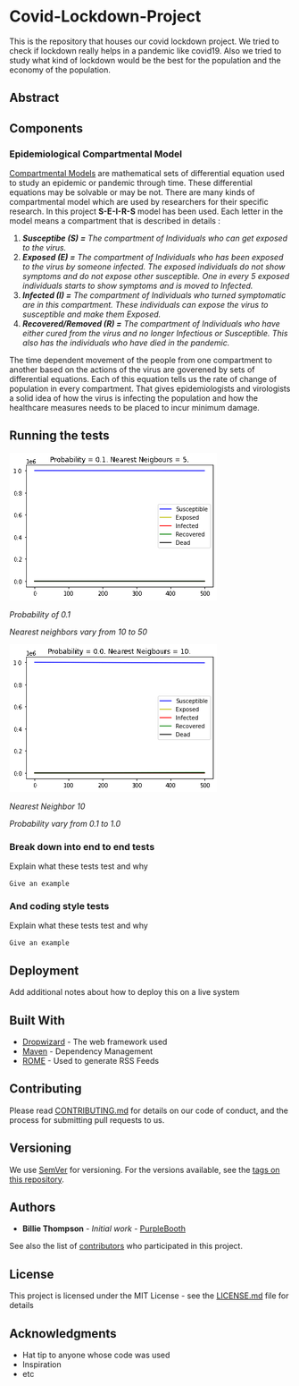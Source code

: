 # Covid-Lockdown-Project
This is the repository that houses our covid lockdown project. We tried to check if lockdown really helps in a pandemic like covid19. Also we tried to study what kind of lockdown would be the best for the population and the economy of the population. 

## Abstract


## Components

### Epidemiological Compartmental Model

[Compartmental Models](https://en.wikipedia.org/wiki/Compartmental_models_in_epidemiology) are mathematical sets of differential equation used to study an epidemic or pandemic through time. These differential equations may be solvable or may be not. There are many kinds of compartmental model which are used by researchers for their specific research. In this project **S-E-I-R-S** model has been used. Each letter in the model means a compartment that is described in details : 
1. ***Susceptibe        (S) =*** _The compartment of Individuals who can get exposed to the virus._
2. ***Exposed           (E) =*** _The compartment of Individuals who has been exposed to the virus by someone infected. The exposed individuals do not show symptoms and do not expose other susceptible. One in every 5 exposed individuals starts to show symptoms and is moved to Infected._
3. ***Infected          (I) =*** _The compartment of Individuals who turned symptomatic are in this compartment. These individuals can expose the virus to susceptible and make them Exposed._
4. ***Recovered/Removed (R) =*** _The compartment of Individuals who have either cured from the virus and no longer Infectious or Susceptible. This also has the individuals who have died in the pandemic._

The time dependent movement of the people from one compartment to another based on the actions of the virus are goverened by sets of differential equations. Each of this equation tells us the rate of change of population in every compartment. That gives epidemiologists and virologists a solid idea of how the virus is infecting the population and how the healthcare measures needs to be placed to incur minimum damage.


## Running the tests

![](https://github.com/thecrazyphysicist369/Covid-Lockdown-Project/blob/main/Images/Probability%200.1/0.1.gif)

_Probability of 0.1_

_Nearest neighbors vary from 10 to 50_

![](https://github.com/thecrazyphysicist369/Covid-Lockdown-Project/blob/main/Images/Nearest%20Neighbors%2010/k10.gif)

_Nearest Neighbor 10_

_Probability vary from 0.1 to 1.0_


### Break down into end to end tests

Explain what these tests test and why

```
Give an example
```

### And coding style tests

Explain what these tests test and why

```
Give an example
```

## Deployment

Add additional notes about how to deploy this on a live system

## Built With

* [Dropwizard](http://www.dropwizard.io/1.0.2/docs/) - The web framework used
* [Maven](https://maven.apache.org/) - Dependency Management
* [ROME](https://rometools.github.io/rome/) - Used to generate RSS Feeds

## Contributing

Please read [CONTRIBUTING.md](https://gist.github.com/PurpleBooth/b24679402957c63ec426) for details on our code of conduct, and the process for submitting pull requests to us.

## Versioning

We use [SemVer](http://semver.org/) for versioning. For the versions available, see the [tags on this repository](https://github.com/your/project/tags). 

## Authors

* **Billie Thompson** - *Initial work* - [PurpleBooth](https://github.com/PurpleBooth)

See also the list of [contributors](https://github.com/your/project/contributors) who participated in this project.

## License

This project is licensed under the MIT License - see the [LICENSE.md](LICENSE.md) file for details

## Acknowledgments

* Hat tip to anyone whose code was used
* Inspiration
* etc
